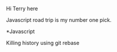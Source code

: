 Hi Terry here

Javascript road trip is my number one pick.

*Javascript

Killing history using git rebase

